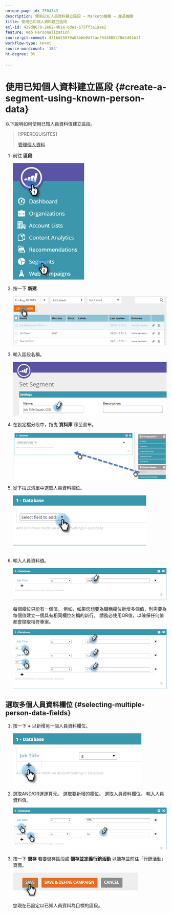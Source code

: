 ```yaml
---
unique-page-id: 7504343
description: 使用已知人員資料建立區段 — Marketo檔案 — 產品檔案
title: 使用已知個人資料建立區段
exl-id: 429d8678-2e62-4b1e-bda1-675ff3a1aae2
feature: Web Personalization
source-git-commit: 431bd258f9a68bbb9df7acf043085578d3d91b1f
workflow-type: tm+mt
source-wordcount: '184'
ht-degree: 0%

---
```


# 使用已知個人資料建立區段 {#create-a-segment-using-known-person-data}

以下說明如何使用已知人員資料值建立區段。

>[!PREREQUISITES]
>
>[管理個人資料](/help/marketo/product-docs/web-personalization/using-web-segments/manage-person-data.md)

1. 前往 **區段**.

   ![](assets/new-dropdown-segments-hand-2.jpg)

1. 按一下 **新建**.

   ![](assets/image2015-8-28-13-3a19-3a59.png)

1. 輸入區段名稱。

   ![](assets/image2015-8-28-13-3a2-3a59.png)

1. 在設定檔分段中，拖曳 **資料庫** 移至畫布。

   ![](assets/four-1.png)

1. 從下拉式清單中選取人員資料欄位。

   ![](assets/five-1.png)

1. 輸入人員資料值。

   ![](assets/six.png)

   每個欄位只能有一個值。 例如，如果您想要為職稱欄位新增多個值，則需要為每個值建立一個具有相同欄位名稱的新行。 請務必使用OR值，以確保任何值都會擷取相符專案。

   ![](assets/seven-1.png)

## 選取多個人員資料欄位 {#selecting-multiple-person-data-fields}

1. 按一下 **+** 以新增另一個人員資料欄位。

   ![](assets/eight.png)

1. 選取AND/OR運運算元。 選取要新增的欄位。 選取人員資料欄位。 輸入人員資料值。

   ![](assets/nine.png)

1. 按一下 **儲存** 若要儲存區段或 **儲存並定義行銷活動** 以儲存並前往「行銷活動」頁面。

   ![](assets/image2014-11-19-19-3a48-3a20-1.png)

   您現在已設定以已知人員資料為目標的區段。
